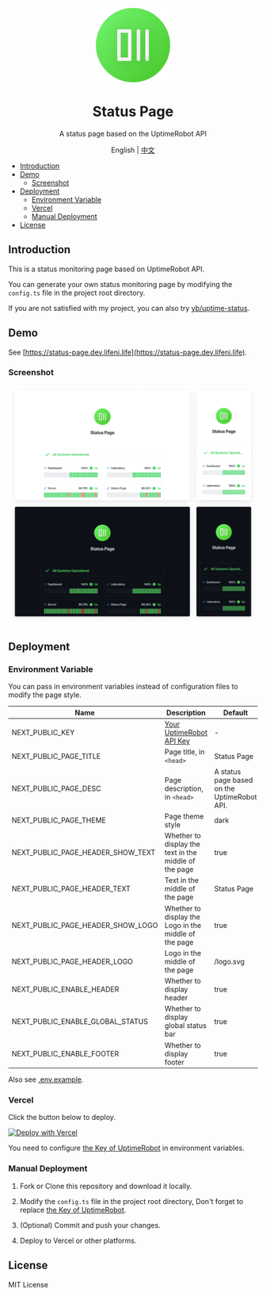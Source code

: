 <p align="center">
  <img width="150px" alt="Logo" src="public/logo.svg" />
</p>

<h1 align="center">Status Page</h1>
<p align="center">A status page based on the UptimeRobot API</p>
<p align="center">English | <a href="README.zh-CN.md">中文</a></p>

- [Introduction](#introduction)
- [Demo](#demo)
  - [Screenshot](#screenshot)
- [Deployment](#deployment)
  - [Environment Variable](#environment-variable)
  - [Vercel](#vercel)
  - [Manual Deployment](#manual-deployment)
- [License](#license)

## Introduction

This is a status monitoring page based on UptimeRobot API.

You can generate your own status monitoring page by modifying the `config.ts` file in the project root directory.

If you are not satisfied with my project, you can also try [yb/uptime-status](https://github.com/yb/uptime-status).

## Demo

See [https://status-page.dev.lifeni.life](https://status-page.dev.lifeni.life).

### Screenshot

![Preview](./assets/preview.png)

## Deployment

### Environment Variable

You can pass in environment variables instead of configuration files to modify the page style.

| Name                              | Description                                                                  | Default                                     | Type                |
| --------------------------------- | ---------------------------------------------------------------------------- | ------------------------------------------- | ------------------- |
| NEXT_PUBLIC_KEY                   | [Your UptimeRobot API Key](https://uptimerobot.com/dashboard.php#mySettings) | -                                           | UptimeRobot API Key |
| NEXT_PUBLIC_PAGE_TITLE            | Page title, in `<head>`                                                      | Status Page                                 | Text                |
| NEXT_PUBLIC_PAGE_DESC             | Page description, in `<head>`                                                | A status page based on the UptimeRobot API. | Text                |
| NEXT_PUBLIC_PAGE_THEME            | Page theme style                                                             | dark                                        | `dark` or `light`   |
| NEXT_PUBLIC_PAGE_HEADER_SHOW_TEXT | Whether to display the text in the middle of the page                        | true                                        | Boolean             |
| NEXT_PUBLIC_PAGE_HEADER_TEXT      | Text in the middle of the page                                               | Status Page                                 | Text                |
| NEXT_PUBLIC_PAGE_HEADER_SHOW_LOGO | Whether to display the Logo in the middle of the page                        | true                                        | Boolean             |
| NEXT_PUBLIC_PAGE_HEADER_LOGO      | Logo in the middle of the page                                               | /logo.svg                                   | URL                 |
| NEXT_PUBLIC_ENABLE_HEADER         | Whether to display header                                                    | true                                        | Boolean             |
| NEXT_PUBLIC_ENABLE_GLOBAL_STATUS  | Whether to display global status bar                                         | true                                        | Boolean             |
| NEXT_PUBLIC_ENABLE_FOOTER         | Whether to display footer                                                    | true                                        | Boolean             |

Also see [.env.example](/.env.example).

### Vercel

Click the button below to deploy.

[![Deploy with Vercel](https://vercel.com/button)](https://vercel.com/new/git/external?repository-url=https%3A%2F%2Fgithub.com%2FLifeni%2Fstatus-page&env=NEXT_PUBLIC_KEY&envDescription=UptimeRobot%20API%20Key&envLink=https%3A%2F%2Fuptimerobot.com%2Fdashboard.php%23mySettings&demo-title=Status%20Page&demo-description=A%20demo%20site%20for%20Status%20Page.&demo-url=https%3A%2F%2Fstatus-page.dev.lifeni.life&demo-image=https%3A%2F%2Ffile.lifeni.life%2Fstatus%2Fexample.jpg)

You need to configure [the Key of UptimeRobot](https://uptimerobot.com/dashboard.php#mySettings) in environment variables.

### Manual Deployment

1. Fork or Clone this repository and download it locally.

2. Modify the `config.ts` file in the project root directory, Don't forget to replace [the Key of UptimeRobot](https://uptimerobot.com/dashboard.php#mySettings).

3. (Optional) Commit and push your changes.

4. Deploy to Vercel or other platforms.

## License

MIT License
